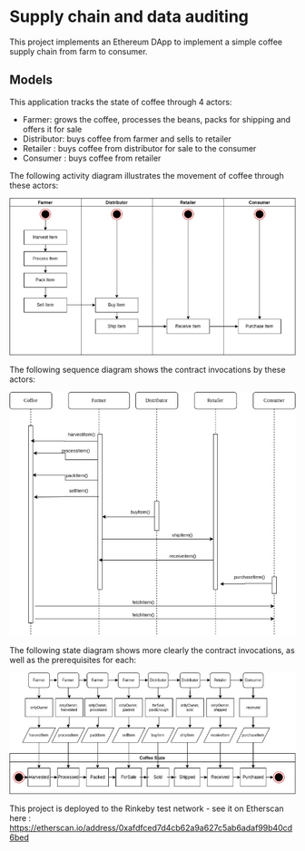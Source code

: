 # Supply chain and data auditing

This project implements an Ethereum DApp to implement a simple coffee supply chain from farm to consumer. 

## Models
This application tracks the state of coffee through 4 actors:
* Farmer:  grows the coffee, processes the beans, packs for shipping and offers it for sale
* Distributor: buys coffee from farmer and sells to retailer
* Retailer : buys coffee from distributor for sale to the consumer
* Consumer : buys coffee from retailer

The following activity diagram illustrates the movement of coffee through these actors:

![activity diagram](images/activity.jpg)

The following sequence diagram shows the contract invocations by these actors:

![sequence diagram](images/sequence.jpg)

The following state diagram shows more clearly the contract invocations, as well as the prerequisites for each:

![state diagram](images/state.jpg)

This project is deployed to the Rinkeby test network - see it
on Etherscan here : https://etherscan.io/address/0xafdfced7d4cb62a9a627c5ab6adaf99b40cd6bed
